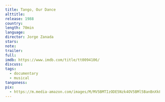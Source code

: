 ```yaml
---
title: Tango, Our Dance
alttitle:
release: 1988
country:
length: 70min
language:
director: Jorge Zanada
stars:
note:
trailer:
full:
imdb: https://www.imdb.com/title/tt0094106/
discuss:
tags:
  - documentary
  - musical
tangoness:
pix:
  - https://m.media-amazon.com/images/M/MV5BMTIzODE5Nzk4OV5BMl5BanBnXkFtZTcwNzAxNzQyMQ@@._V1_.jpg
---
```


